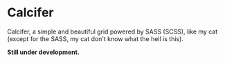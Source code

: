 Calcifer
========

Calcifer, a simple and beautiful grid powered by SASS (SCSS), like my cat (except for the SASS, my cat don't know what the hell is this).

**Still under development.**

